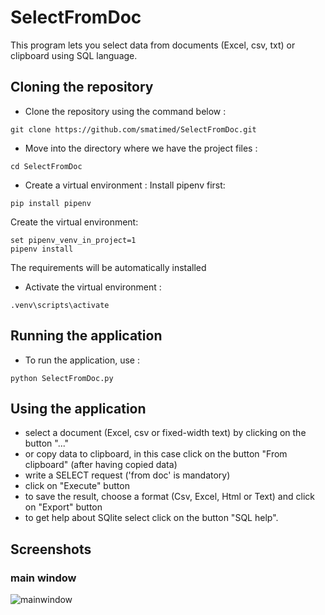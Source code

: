 # SelectFromDoc
This program lets you select data from documents (Excel, csv, txt) or clipboard using SQL language.


## Cloning the repository
- Clone the repository using the command below :
```
git clone https://github.com/smatimed/SelectFromDoc.git
```

- Move into the directory where we have the project files :
```
cd SelectFromDoc
```

- Create a virtual environment :
Install pipenv first:
```
pip install pipenv
```
Create the virtual environment:
```
set pipenv_venv_in_project=1
pipenv install
```
The requirements will be automatically installed

- Activate the virtual environment :
```
.venv\scripts\activate
```


## Running the application
- To run the application, use :
```
python SelectFromDoc.py
```


## Using the application
- select a document (Excel, csv or fixed-width text) by clicking on the button "..."
- or copy data to clipboard, in this case click on the button "From clipboard" (after having copied data)
- write a SELECT request ('from doc' is mandatory)
- click on "Execute" button
- to save the result, choose a format (Csv, Excel, Html or Text) and click on "Export" button
- to get help about SQlite select click on the button "SQL help".


## Screenshots
### main window
![mainwindow](https://github.com/smatimed/selectfromdoc/screenshots/main-screen.png?raw=true)
